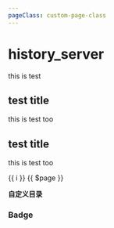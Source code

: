 ```yaml
---
pageClass: custom-page-class
---
```


# history_server
this is test

## test title
this is test too

## test title
this is test too

<span v-for="i in 3">{{ i }} </span>
{{ $page }}

<demo />

<TOC :list-type="['ol', 'ul']">
  <p slot="header"><strong>自定义目录</strong></p>
</TOC>

### Badge <Badge text="beta" type="warn"/> <Badge text="0.10.1+"/> <Badge text="默认主题"/>
